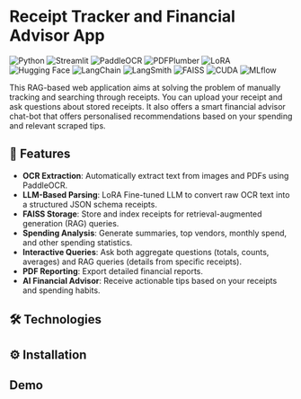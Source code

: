 # Receipt Tracker and Financial Advisor App

![Python](https://img.shields.io/badge/Python-3776AB?style=flat&logo=python&logoColor=white)
![Streamlit](https://img.shields.io/badge/Streamlit-FF4B4B?style=flat&logo=streamlit&logoColor=white)
![PaddleOCR](https://img.shields.io/badge/PaddleOCR-00B4AB?style=flat&logo=data:image/png;base64,iVBORw0KGgoAAAANSUhEUgAAACAAAAAgCAYAAABzenr0AAABh0lEQVRYR+2XvU4CQRCGv3dP+GR5CM9AjlDQpClZVNoXYCLv0gXcAy8AHoE6hCKRBaC2I1qBlJxB8sWZykVYhB7ptvNz0hG8pWdgLe2JmrPkyMxkqWQBa4BRWJptACnkAC7AFkJSfXZg7Ajm8Bq4BwgEXxD9mn+6z/YCz4+M+VIKrDngBzGg9DJXwMioQLeDRAi4L0O1fB8x7oGqag4mvQe2wWyV1ayE/3gXk1sTq7T1BRsB4S1rdxMyc0MW+3h8u05c1GmVGJe0BB1hS3kIevYPgwWDl8Bw0wWADb3M/gN4fsyx4V7f2GbrN+dj/AOaUgTk8+0PQeZ3q9V5c8G8oJTYKQAAAAASUVORK5CYII=)
![PDFPlumber](https://img.shields.io/badge/PDFPlumber-6E44FF?style=flat&logo=data:image/png;base64,iVBORw0KGgoAAAANSUhEUgAAACAAAAAgCAYAAABzenr0AAABp0lEQVRYR+2Xz0sUURTHf2fBQI3kAErgIgsLoSx0KkIUEIoV9rUyFhJ6CUCUq+V4Z6UJOhJDco9uIrhH2+5zvL93ZyL5DEz3z+fHfvPd8kH0gRYRzFiP3Bqglr1Q8t0ArEDn4IGYPuAUmAGW0BtwC3k0VAv2ILpYgkQCp+AjWAsRgD1MVrYO0Y8IvkS8VwI3gK7AK6AO6DGg8wH2cKn9gPGiH7H0JuwD0MLJzCnjWgVwM34KYhCzwFYGr0u2kK7xEnCeoAxyDc4BbwIuA08G4pUX1KuWq6pD1IBd4QjUNwXr6FsgFviM+3RlyAQrxlZsrrOyDNzprl8PWwKvJpXAfR96+kh4KX8gZbsygyKP5D3I3+gE9z4e7AX+wU+dxnlPj5nB/lnm7D3nyc7nknP2Azyb3GpejG3tAAAAAElFTkSuQmCC)
![LoRA](https://img.shields.io/badge/LoRA-FF9900?style=flat&logo=data:image/png;base64,iVBORw0KGgoAAAANSUhEUgAAACAAAAAgCAYAAABzenr0AAABHUlEQVRYR+2XQQrCQBRFz8t4kQCoWgRQCr6BwChgC0QAUINBBCl8IbRr0RZ0u2yOBZ2abmZOf3m7N79uBDOqzUkaYCeUoIO6DAxwB6qAZqJ7sAOXHzH+IOJXgCEAd8F2gENfY2lXcCbSBs1+Ek7wBLiKfEj1wK7gPK3r3zW8Ax4KFoK7gJTwLPANuBvIBxKHiC3Ak+BPYNK8q4H4EXWkJ/xe81V7cdkGe6I9MH19p+fBb+AA4g0AA5bz0QAAAAASUVORK5CYII=)
![Hugging Face](https://img.shields.io/badge/HuggingFace-F9900F?style=flat&logo=huggingface&logoColor=white)
![LangChain](https://img.shields.io/badge/LangChain-2DD2FF?style=flat&logo=langchain&logoColor=white)
![LangSmith](https://img.shields.io/badge/LangSmith-FF3C00?style=flat&logo=data:image/png;base64,iVBORw0KGgoAAAANSUhEUgAAACAAAAAgCAYAAABzenr0AAABGklEQVRYR+2XwQ3CQBCFv3ZgADqAD6AA6gA9gA+gAeoAPYAOkAHoA/i8NiIYLKm3Z75i+rrICUSZiBm2hBA+A0vZAwZ4ANgPbiAwWYB1WIzTn2lHVpI0FmSTa4xyoQ3gAqAv4BrgA7wJeAK0wYoUZvA0zogPVgD+MCPtMZVtXrJg7yJ0i56fZwA3jPGH6pTuwk5rwdpXJb+JXs3uLZ4F24Bzx3Z7eKFcR8AAAAASUVORK5CYII=)
![FAISS](https://img.shields.io/badge/FAISS-0080FF?style=flat&logo=faiss&logoColor=white)
![CUDA](https://img.shields.io/badge/CUDA-FF9900?style=flat&logo=nvidia&logoColor=white)
![MLflow](https://img.shields.io/badge/MLflow-0F0F0F?style=flat&logo=mlflow&logoColor=white)


This RAG-based web application aims at solving the problem of manually tracking and searching through receipts. You can upload your receipt and ask questions about stored receipts. It also offers a smart financial advisor chat-bot that offers personalised 
recommendations based on your spending and relevant scraped tips. 

## 🚀 Features

- **OCR Extraction**: Automatically extract text from images and PDFs using PaddleOCR.
- **LLM-Based Parsing**: LoRA Fine-tuned LLM to convert raw OCR text into a structured JSON schema receipts.
- **FAISS Storage**: Store and index receipts for retrieval-augmented generation (RAG) queries.
- **Spending Analysis**: Generate summaries, top vendors, monthly spend, and other spending statistics.
- **Interactive Queries**: Ask both aggregate questions (totals, counts, averages) and RAG queries (details from specific receipts).
- **PDF Reporting**: Export detailed financial reports.
- **AI Financial Advisor**: Receive actionable tips based on your receipts and spending habits.

## 🛠 Technologies


## ⚙️ Installation


## Demo









